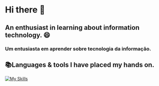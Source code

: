 # Hi there 👋

## An enthusiast in learning about information technology. 😄
### Um entusiasta em aprender sobre tecnologia da informação.

## 📚Languages & tools I have placed my hands on.

[![My Skills](https://skillicons.dev/icons?i=html,css,bootstrap,nodejs,js,php,vscode,github,git,arduino,figma)]('')



<!--
**brazgarcia/brazgarcia** is a ✨ _special_ ✨ repository because its `README.md` (this file) appears on your GitHub profile.

Here are some ideas to get you started:

- 🔭 I’m currently working on ...
- 🌱 I’m currently learning ...
- 👯 I’m looking to collaborate on ...
- 🤔 I’m looking for help with ...
- 💬 Ask me about ...
- 📫 How to reach me: ...
- 😄 Pronouns: ...
- ⚡ Fun fact: ...
-->

